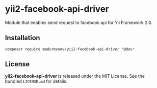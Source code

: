 # yii2-facebook-api-driver
Module that enables send request to facebook api for Yii Framework 2.0.

## Installation
```
composer require madurmanov/yii2-facebook-api-driver "@dev"
```

## License
**yii2-facebook-api-driver** is released under the MIT License. See the bundled `LICENSE.md` for details.
